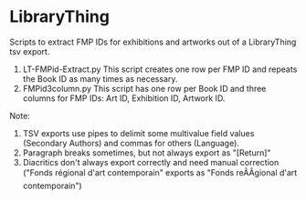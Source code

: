 # LibraryThing
Scripts to extract FMP IDs for exhibitions and artworks out of a LibraryThing tsv export.

1. LT-FMPid-Extract.py This script creates one row per FMP ID and repeats the Book ID as many times as necessary.
2. FMPid3column.py This script has one row per Book ID and three columns for FMP IDs: Art ID, Exhibition ID, Artwork ID.

Note:
1. TSV exports use pipes to delimit some multivalue field values (Secondary Authors) and commas for others (Language). 
2. Paragraph breaks sometimes, but not always export as "[Return]"
3. Diacritics don't always export correctly and need manual correction ("Fonds régional d'art contemporain" exports as "Fonds reÃÂgional d'art contemporain")

